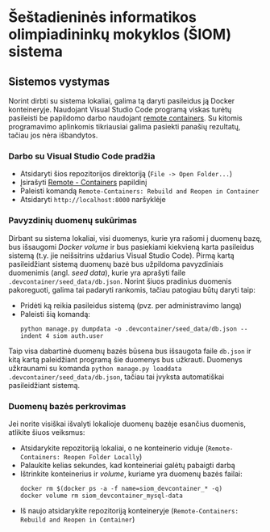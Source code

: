 # Šeštadieninės informatikos olimpiadininkų mokyklos (ŠIOM) sistema

## Sistemos vystymas

Norint dirbti su sistema lokaliai, galima tą daryti pasileidus ją Docker konteineryje. Naudojant Visual Studio Code programą viskas turėtų pasileisti be papildomo darbo naudojant [remote containers](https://code.visualstudio.com/docs/remote/containers). Su kitomis programavimo aplinkomis tikriausiai galima pasiekti panašių rezultatų, tačiau jos nėra išbandytos.

### Darbo su Visual Studio Code pradžia

* Atsidaryti šios repozitorijos direktoriją (`File -> Open Folder...`)
* Įsirašyti [Remote - Containers](https://marketplace.visualstudio.com/items?itemName=ms-vscode-remote.remote-containers) papildinį
* Paleisti komandą `Remote-Containers: Rebuild and Reopen in Container`
* Atsidaryti `http://localhost:8000` naršyklėje

### Pavyzdinių duomenų sukūrimas

Dirbant su sistema lokaliai, visi duomenys, kurie yra rašomi į duomenų bazę, bus išsaugomi *Docker volume* ir bus pasiekiami kiekvieną karta pasileidus sistemą (t.y. jie neišsitrins uždarius Visual Studio Code). Pirmą kartą pasileidžiant sistemą duomenų bazė bus užpildoma pavyzdiniais duomenimis (angl. *seed data*), kurie yra aprašyti faile `.devcontainer/seed_data/db.json`. Norint šiuos pradinius duomenis pakoreguoti, galima tai padaryti rankomis, tačiau patogiau būtų daryti taip:

* Pridėti ką reikia pasileidus sistemą (pvz. per administravimo langą)
* Paleisti šią komandą:
  ```
  python manage.py dumpdata -o .devcontainer/seed_data/db.json --indent 4 siom auth.user
  ```

Taip visa dabartinė duomenų bazės būsena bus išsaugota faile `db.json` ir kitą kartą paleidžiant programą šie duomenys bus užkrauti. Duomenys užkraunami su komanda `python manage.py loaddata .devcontainer/seed_data/db.json`, tačiau tai įvyksta automatiškai pasileidžiant sistemą.

### Duomenų bazės perkrovimas

Jei norite visiškai išvalyti lokalioje duomenų bazėje esančius duomenis, atlikite šiuos veiksmus:

* Atsidarykite repozitoriją lokaliai, o ne konteinerio viduje (`Remote-Containers: Reopen Folder Locally`)
* Palaukite kelias sekundes, kad konteineriai galėtų pabaigti darbą
* Ištrinkite konteinerius ir *volume*, kuriame yra duomenų bazės failai:
  ```
  docker rm $(docker ps -a -f name=siom_devcontainer_* -q)
  docker volume rm siom_devcontainer_mysql-data
  ```
* Iš naujo atsidarykite repozitoriją konteineryje (`Remote-Containers: Rebuild and Reopen in Container`)
